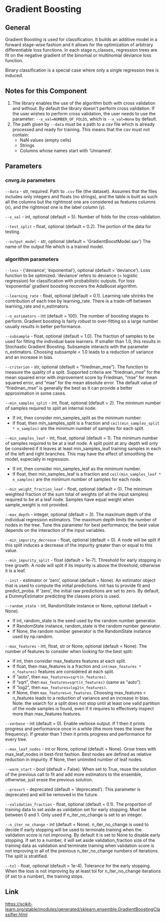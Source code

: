 # Gradient Boosting

## General

Gradient Boosting is used for classification. It builds an additive model in a forward stage-wise fashion and it allows for the optimization of arbitrary differentiable loss functions. In each stage n_classes_ regression trees are fit on the negative gradient of the binomial or multinomial deviance loss function. 

Binary classification is a special case where only a single regression tree is induced.

## Notes for this Component

1) The library enables the use of the algorithm both with cross validation and without. By default the library doesn't perform cross validation. If the user wishes to perform cross validation, 
the user needs to use the parameter: ```--x_val=NUMBER_OF_FOLDS```, which is ```--x_val=None``` by default.  
2) The path given by ```--data``` must be a path to a csv file which is already processed and ready for training. This means that the csv must not contain: 
   - NaN values (empty cells) 
   - Strings 
   - Columns whose names start with 'Unnamed'.
  
## Parameters

### cnvrg.io parameters

```--data``` - str, required. Path to `.csv` file (the dataset). Assumes that the files includes only integers and floats (no strings), and the table is built as such: all the columns but the 
rightmost one are considered as features columns (x), and the rightmost one is the label column (y).

```--x_val``` - int, optional (default = 5). Number of folds for the cross-validation.

```--test_split``` - float, optional (default = 0.2). The portion of the data for testing.

```--output_model``` - str, optional (default = 'GradientBoostModel.sav') The name of the output file which is a trained model. 


### algorithm parameters

```--loss``` - {‘deviance’, ‘exponential’}, optional (default = ’deviance’). Loss function to be optimized. ‘deviance’ refers to deviance (= logistic regression) for classification with probabilistic outputs. For loss ‘exponential’ gradient boosting recovers the AdaBoost algorithm.
 
```--learning_rate``` - float, optional (default = 0.1). Learning rate shrinks the contribution of each tree by learning_rate. There is a trade-off between learning_rate and n_estimators.

```--n_estimators``` - int (default = 100). The number of boosting stages to perform. Gradient boosting is fairly robust to over-fitting so a large number usually results in better performance.

```--subsample``` - float, optional (default = 1.0). The fraction of samples to be used for fitting the individual base learners. If smaller than 1.0, this results in Stochastic Gradient Boosting. Subsample interacts with the parameter n_estimators. Choosing subsample < 1.0 leads to a reduction of variance and an increase in bias.

```--criterion``` - str, optional (default = ”friedman_mse”). The function to measure the quality of a split. Supported criteria are “friedman_mse” for the mean squared error with improvement score by Friedman, “mse” for mean squared error, and “mae” for the mean absolute error. The default value of “friedman_mse” is generally the best as it can provide a better approximation in some cases.

```--min_samples_split``` - int, float, optional (default = 2). The minimum number of samples required to split an internal node:
 - If int, then consider min_samples_split as the minimum number.
 - If float, then min_samples_split is a fraction and `ceil(min_samples_split * n_samples)` are the minimum number of samples for each split.

```--min_samples_leaf``` - int, float, optional (default = 1). The minimum number of samples required to be at a leaf node. A split point at any depth will only be considered if it leaves at least min_samples_leaf training samples in each of the left and right branches. This may have the effect of smoothing the model, especially in regression.
 - If int, then consider min_samples_leaf as the minimum number.
 - If float, then min_samples_leaf is a fraction and `ceil(min_samples_leaf * n_samples)` are the minimum number of samples for each node.

```--min_weight_fraction_leaf``` - float, optional (default = 0). The minimum weighted fraction of the sum total of weights (of all the input samples) required to be at a leaf node. Samples have equal weight when sample_weight is not provided.

```--max_depth``` - integer, optional (default = 3). The maximum depth of the individual regression estimators. The maximum depth limits the number of nodes in the tree. Tune this parameter for best performance; the best value depends on the interaction of the input variables.

```--min_impurity_decrease``` - float, optional (default = 0). A node will be split if this split induces a decrease of the impurity greater than or equal to this value.

```--min_impurity_split``` - float (default = 1e-7). Threshold for early stopping in tree growth. A node will split if its impurity is above the threshold, otherwise it is a leaf.

```--init``` - estimator or ‘zero’, optional (default = None). An estimator object that is used to compute the initial predictions. init has to provide fit and predict_proba. If ‘zero’, the initial raw predictions are set to zero. By default, a DummyEstimator predicting the classes priors is used.

```--random_state``` - int, RandomState instance or None, optional (default = None). 
 - If int, random_state is the seed used by the random number generator.
 - If RandomState instance, random_state is the random number generator.
 - If None, the random number generator is the RandomState instance used by np.random.

```--max_features``` - int, float, str or None, optional (default = None). The number of features to consider when looking for the best split:
 - If int, then consider max_features features at each split.
 - If float, then max_features is a fraction and `int(max_features * n_features)` features are considered at each split.
 - If “auto”, then `max_features=sqrt(n_features)`.
 - If “sqrt”, then `max_features=sqrt(n_features)` (same as “auto”).
 - If “log2”, then `max_features=log2(n_features)`.
 - If None, then `max_features=n_features`.
Choosing max_features < n_features leads to a reduction of variance and an increase in bias.
Note: the search for a split does not stop until at least one valid partition of the node samples is found, even if it requires to effectively inspect more than max_features features.

```--verbose``` - int (default = 0). Enable verbose output. If 1 then it prints progress and performance once in a while (the more trees the lower the frequency). If greater than 1 then it prints progress and performance for every tree.

```--max_leaf_nodes``` - int or None, optional (default = None). Grow trees with max_leaf_nodes in best-first fashion. Best nodes are defined as relative reduction in impurity. If None, then unlimited number of leaf nodes.

```--warm_start``` - bool (default = False). When set to True, reuse the solution of the previous call to fit and add more estimators to the ensemble, otherwise, just erase the previous solution.

```--presort``` - deprecated (default = ’deprecated’). This parameter is deprecated and will be removed in the future.

```--validation_fraction``` - float, optional (default =  0.1). The proportion of training data to set aside as validation set for early stopping. Must be between 0 and 1. Only used if n_iter_no_change is set to an integer.

```--n_iter_no_change``` - int (default = None). n_iter_no_change is used to decide if early stopping will be used to terminate training when the validation score is not improving. By default it is set to None to disable early stopping. If set to a number, it will set aside validation_fraction size of the training data as validation and terminate training when validation score is not improving in all of the previous n_iter_no_change numbers of iterations. The split is stratified.

```--tol``` - float, optional (default = 1e-4). Tolerance for the early stopping. When the loss is not improving by at least tol for n_iter_no_change iterations (if set to a number), the training stops.

## Link
https://scikit-learn.org/stable/modules/generated/sklearn.ensemble.GradientBoostingClassifier.html